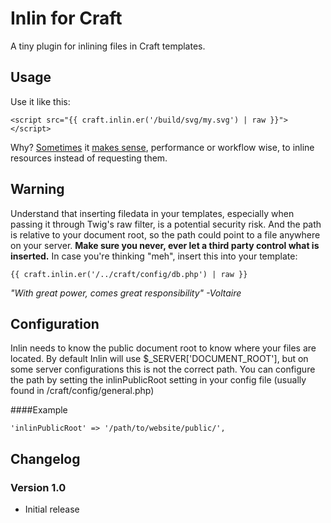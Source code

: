 Inlin for Craft
===========

A tiny plugin for inlining files in Craft templates.  


Usage
---
Use it like this:
 
    <script src="{{ craft.inlin.er('/build/svg/my.svg') | raw }}"></script> 

Why? [Sometimes](http://css-tricks.com/svg-sprites-use-better-icon-fonts/) it 
[makes sense](http://www.yottaa.com/blog/bid/306224/Inlining-for-Performance-When-to-Let-the-Cache-Go), 
performance or workflow wise, to inline resources instead of requesting them.


Warning
---
Understand that inserting filedata in your templates, especially when passing it through Twig's raw filter, 
is a potential security risk. And the path is relative to your document root, so the path could point to a 
file anywhere on your server. **Make sure you never, ever let a third party control what is inserted.** 
In case you're thinking "meh", insert this into your template:
   
    {{ craft.inlin.er('/../craft/config/db.php') | raw }}

*"With great power, comes great responsibility" -Voltaire* 


Configuration
---
Inlin needs to know the public document root to know where your files are located. By default
Inlin will use $_SERVER['DOCUMENT_ROOT'], but on some server configurations this is not the correct 
path. You can configure the path by setting the inlinPublicRoot setting in your config file 
(usually found in /craft/config/general.php)
 
####Example

    'inlinPublicRoot' => '/path/to/website/public/',


Changelog
---
### Version 1.0
 - Initial release